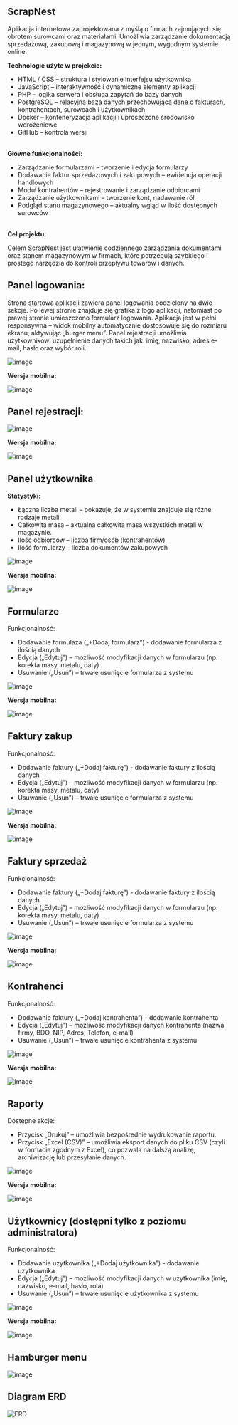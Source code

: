 ## ScrapNest 

Aplikacja internetowa zaprojektowana z myślą o firmach zajmujących się obrotem surowcami oraz materiałami. Umożliwia zarządzanie dokumentacją sprzedażową, zakupową i magazynową w jednym, wygodnym systemie online.

**Technologie użyte w projekcie:**
- HTML / CSS – struktura i stylowanie interfejsu użytkownika
- JavaScript – interaktywność i dynamiczne elementy aplikacji
- PHP – logika serwera i obsługa zapytań do bazy danych
- PostgreSQL – relacyjna baza danych przechowująca dane o fakturach, kontrahentach, surowcach i użytkownikach
- Docker – konteneryzacja aplikacji i uproszczone środowisko wdrożeniowe
- GitHub – kontrola wersji<br><br>

**Główne funkcjonalności:**
- Zarządzanie formularzami – tworzenie i edycja formularzy
- Dodawanie faktur sprzedażowych i zakupowych – ewidencja operacji handlowych
- Moduł kontrahentów – rejestrowanie i zarządzanie odbiorcami 
- Zarządzanie użytkownikami – tworzenie kont, nadawanie ról
- Podgląd stanu magazynowego – aktualny wgląd w ilość dostępnych surowców<br><br>

**Cel projektu:**

Celem ScrapNest jest ułatwienie codziennego zarządzania dokumentami oraz stanem magazynowym w firmach, które potrzebują szybkiego i prostego narzędzia do kontroli przepływu towarów i danych.


## Panel logowania:
Strona startowa aplikacji zawiera panel logowania podzielony na dwie sekcje. Po lewej stronie znajduje się grafika z logo aplikacji, natomiast po prawej stronie umieszczono formularz logowania. Aplikacja jest w pełni responsywna – widok mobilny automatycznie dostosowuje się do rozmiaru ekranu, aktywując „burger menu”. Panel rejestracji umożliwia użytkownikowi uzupełnienie danych takich jak: imię, nazwisko, adres e-mail, hasło oraz wybór roli.

![image](https://github.com/user-attachments/assets/ceb8b865-a097-4c93-9c7a-2b56e68d1b58)

**Wersja mobilna:**

![image](https://github.com/user-attachments/assets/e50620fd-04c7-4b94-8089-4b8f9c1dcf7e)

## Panel rejestracji:

![image](https://github.com/user-attachments/assets/3e2864ba-d4b3-4fa7-b5bc-01bbd93e7257)

**Wersja mobilna:**

![image](https://github.com/user-attachments/assets/ea85ed11-38c9-4294-a8bb-57ec1e043671)

 ## Panel użytkownika

**Statystyki:**
- Łączna liczba metali – pokazuje, że w systemie znajduje się różne rodzaje metali.<br>
- Całkowita masa – aktualna całkowita masa wszystkich metali w magazynie.<br>
- Ilość odbiorców – liczba firm/osób (kontrahentów)<br>
- Ilość formularzy – liczba dokumentów zakupowych<br>

![image](https://github.com/user-attachments/assets/9c4f326b-b786-4666-8326-f4bb8eacbd08)

**Wersja mobilna:**

![image](https://github.com/user-attachments/assets/aae1ee11-b32c-4599-af8f-aabebb5e73a7)

## Formularze
Funkcjonalność:
- Dodawanie formulaza („+Dodaj formularz”) - dodawanie formularza z ilością danych
- Edycja („Edytuj”) – możliwość modyfikacji danych w formularzu (np. korekta masy, metalu, daty)
- Usuwanie („Usuń”) – trwałe usunięcie formularza z systemu

![image](https://github.com/user-attachments/assets/43d608dd-669b-45ae-8516-0a27d991ad75)

**Wersja mobilna:**

![image](https://github.com/user-attachments/assets/76a3add7-e448-4b21-8593-30882192ff1d)

## Faktury zakup
Funkcjonalność:
- Dodawanie faktury („+Dodaj fakturę”) - dodawanie faktury z ilością danych
- Edycja („Edytuj”) – możliwość modyfikacji danych w formularzu (np. korekta masy, metalu, daty)
- Usuwanie („Usuń”) – trwałe usunięcie formularza z systemu

![image](https://github.com/user-attachments/assets/3808b7a0-84dc-4d28-8d74-ebef085ffe91)

**Wersja mobilna:**

![image](https://github.com/user-attachments/assets/a3d88792-4020-42c7-9c86-0f0fcb94b521)

## Faktury sprzedaż
Funkcjonalność:
- Dodawanie faktury („+Dodaj fakturę”) - dodawanie faktury z ilością danych
- Edycja („Edytuj”) – możliwość modyfikacji danych w formularzu (np. korekta masy, metalu, daty)
- Usuwanie („Usuń”) – trwałe usunięcie formularza z systemu

![image](https://github.com/user-attachments/assets/734aa58e-ee15-410f-b99b-94b14ebd7862)

**Wersja mobilna:**

![image](https://github.com/user-attachments/assets/32fb278d-58f5-4b09-9451-9c807513dec8)

## Kontrahenci
Funkcjonalność:
- Dodawanie faktury („+Dodaj kontrahenta”) - dodawanie kontrahenta
- Edycja („Edytuj”) – możliwość modyfikacji danych kontrahenta (nazwa firmy, BDO, NIP, Adres, Telefon, e-mail)
- Usuwanie („Usuń”) – trwałe usunięcie kontrahenta z systemu

![image](https://github.com/user-attachments/assets/53839744-72db-4000-9e70-530a47a17a0e)

**Wersja mobilna:**

![image](https://github.com/user-attachments/assets/bf7f31a7-2494-462e-945d-edc45736cc3f)

## Raporty

Dostępne akcje:
- Przycisk „Drukuj” – umożliwia bezpośrednie wydrukowanie raportu.
- Przycisk „Excel (CSV)” – umożliwia eksport danych do pliku CSV (czyli w formacie zgodnym z Excel), co pozwala na dalszą analizę, archiwizację lub przesyłanie danych.

![image](https://github.com/user-attachments/assets/63b72dfb-de45-4216-8edd-5393f055f1b7)

**Wersja mobilna:**

![image](https://github.com/user-attachments/assets/3e9b77b6-568d-4033-bdf9-15cf6546b4d4)

## Użytkownicy (dostępni tylko z poziomu administratora)
Funkcjonalność:
- Dodawanie użytkownika („+Dodaj użytkownika”) - dodawanie uzytkownika
- Edycja („Edytuj”) – możliwość modyfikacji danych w użytkownika (imię, nazwisko, e-mail, hasło, rola)
- Usuwanie („Usuń”) – trwałe usunięcie użytkownika z systemu

![image](https://github.com/user-attachments/assets/c9c7881e-09b4-454f-8270-04f8e0f0513f)

**Wersja mobilna:**

![image](https://github.com/user-attachments/assets/067d9c38-9d54-46a9-b79a-5a3d60cc56c5)

## Hamburger menu

![image](https://github.com/user-attachments/assets/31d2984e-7c69-47dd-9f9b-fbe8df3c690c)

## Diagram ERD

![ERD](https://github.com/user-attachments/assets/879c3391-5111-406f-9ad7-32ed3fbc0cfc)
